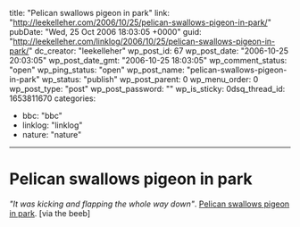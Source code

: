 title: "Pelican swallows pigeon in park"
link: "http://leekelleher.com/2006/10/25/pelican-swallows-pigeon-in-park/"
pubDate: "Wed, 25 Oct 2006 18:03:05 +0000"
guid: "http://leekelleher.com/linklog/2006/10/25/pelican-swallows-pigeon-in-park/"
dc_creator: "leekelleher"
wp_post_id: 67
wp_post_date: "2006-10-25 20:03:05"
wp_post_date_gmt: "2006-10-25 18:03:05"
wp_comment_status: "open"
wp_ping_status: "open"
wp_post_name: "pelican-swallows-pigeon-in-park"
wp_status: "publish"
wp_post_parent: 0
wp_menu_order: 0
wp_post_type: "post"
wp_post_password: ""
wp_is_sticky: 0dsq_thread_id: 1653811670
categories:
  - bbc: "bbc"
  - linklog: "linklog"
  - nature: "nature"

---

# Pelican swallows pigeon in park

<em>"It was kicking and flapping the whole way down"</em>. <a href="http://news.bbc.co.uk/1/hi/england/london/6083468.stm">Pelican swallows pigeon in park</a>. [via the beeb]